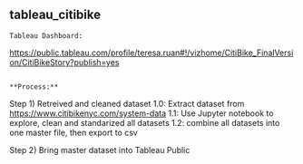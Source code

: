 ## tableau_citibike
```
Tableau Dashboard: 
```
https://public.tableau.com/profile/teresa.ruan#!/vizhome/CitiBike_FinalVersion/CitiBikeStory?publish=yes

```

**Process:**

```
Step 1) Retreived and cleaned dataset
1.0: Extract dataset from https://www.citibikenyc.com/system-data
1.1: Use Jupyter notebook to explore, clean and standarized all datasets
1.2: combine all datasets into one master file, then export to csv


Step 2) Bring master dataset into Tableau Public
